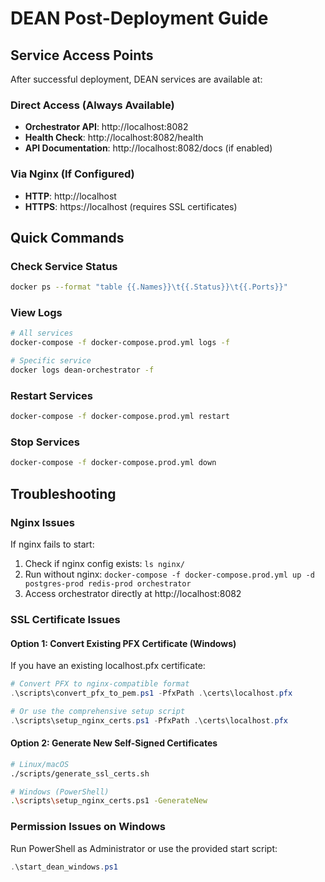 # DEAN Post-Deployment Guide

## Service Access Points

After successful deployment, DEAN services are available at:

### Direct Access (Always Available)
- **Orchestrator API**: http://localhost:8082
- **Health Check**: http://localhost:8082/health
- **API Documentation**: http://localhost:8082/docs (if enabled)

### Via Nginx (If Configured)
- **HTTP**: http://localhost
- **HTTPS**: https://localhost (requires SSL certificates)

## Quick Commands

### Check Service Status
```bash
docker ps --format "table {{.Names}}\t{{.Status}}\t{{.Ports}}"
```

### View Logs
```bash
# All services
docker-compose -f docker-compose.prod.yml logs -f

# Specific service
docker logs dean-orchestrator -f
```

### Restart Services
```bash
docker-compose -f docker-compose.prod.yml restart
```

### Stop Services
```bash
docker-compose -f docker-compose.prod.yml down
```

## Troubleshooting

### Nginx Issues
If nginx fails to start:

1. Check if nginx config exists: `ls nginx/`
2. Run without nginx: `docker-compose -f docker-compose.prod.yml up -d postgres-prod redis-prod orchestrator`
3. Access orchestrator directly at http://localhost:8082

### SSL Certificate Issues

#### Option 1: Convert Existing PFX Certificate (Windows)
If you have an existing localhost.pfx certificate:
```powershell
# Convert PFX to nginx-compatible format
.\scripts\convert_pfx_to_pem.ps1 -PfxPath .\certs\localhost.pfx

# Or use the comprehensive setup script
.\scripts\setup_nginx_certs.ps1 -PfxPath .\certs\localhost.pfx
```

#### Option 2: Generate New Self-Signed Certificates
```bash
# Linux/macOS
./scripts/generate_ssl_certs.sh

# Windows (PowerShell)
.\scripts\setup_nginx_certs.ps1 -GenerateNew
```

### Permission Issues on Windows
Run PowerShell as Administrator or use the provided start script:
```powershell
.\start_dean_windows.ps1
```